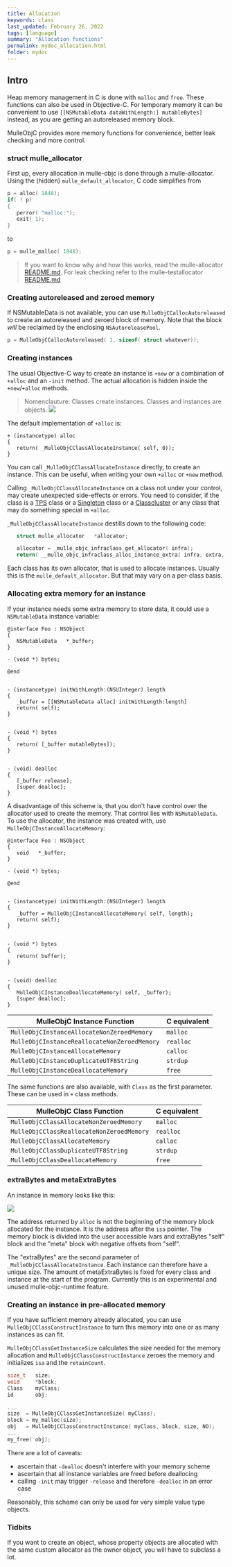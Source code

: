 ```yaml
---
title: Allocation
keywords: class
last_updated: February 26, 2022
tags: [language]
summary: "Allocation functions"
permalink: mydoc_allocation.html
folder: mydoc
---
```


## Intro

Heap memory management in C is done with `malloc` and `free`. These functions
can also be used in Objective-C. For temporary memory it can be convenient to
use  `[[NSMutableData dataWithLength:] mutableBytes]` instead, as you are
getting an autoreleased memory block.

MulleObjC provides more memory functions for convenience, better leak checking
and more control.


### struct mulle_allocator

First up, every allocation in mulle-objc is done through a mulle-allocator.
Using the (hidden) `mulle_default_allocator`, C code simplifies from

``` c
p = alloc( 1848);
if( ! p)
{
   perror( "malloc:");
   exit( 1);
}
```

to

``` c
p = mulle_malloc( 1848);
```

> If you want to know why and how this works, read the mulle-allocator [README.md](//github.com/mulle-c/mulle-allocator/blob/release/README.md). For leak checking refer to the
> mulle-testallocator [README.md](//github.com/mulle-core/mulle-testallocator/blob/release/README.md)


### Creating autoreleased and zeroed memory

If NSMutableData is not available, you can use `MulleObjCCallocAutoreleased`
to create an autoreleased and zeroed block of memory. Note that the block
_will_ be reclaimed by the enclosing `NSAutoreleasePool`.

``` c
p = MulleObjCCallocAutoreleased( 1, sizeof( struct whatever));
```


### Creating instances

The usual Objective-C way to create an instance is `+new` or a combination of
`+alloc` and an `-init` method. The actual allocation is hidden inside the
`+new`/`+alloc` methods.

> Nomenclauture: Classes create instances. Classes and instances are objects.
> ![](images/object-class-instance.svg)

The default implementation of `+alloc` is:

``` objc
+ (instancetype) alloc
{
   return( _MulleObjCClassAllocateInstance( self, 0));
}
```


You can call `_MulleObjCClassAllocateInstance` directly, to create an instance.
This can be useful, when writing your own `+alloc` or `+new` method.

Calling `_MulleObjCClassAllocateInstance` on a class not under your control,
may create unexpected side-effects or errors. You need to consider, if the
class is a [TPS](mydoc_tps.html) class or a [Singleton](mydoc_singleton.html)
class or a [Classcluster](mydoc_classcluster.html) or any class that may do
something special in `+alloc`.


`_MulleObjCClassAllocateInstance` destills down to the following code:

``` c
   struct mulle_allocator   *allocator;

   allocator = _mulle_objc_infraclass_get_allocator( infra);
   return( __mulle_objc_infraclass_alloc_instance_extra( infra, extra, allocator));
```

Each class has its own allocator, that is used to allocate instances. Usually
this is the `mulle_default_allocator`. But that may vary on a per-class
basis.


### Allocating extra memory for an instance

If your instance needs some extra memory to store data, it could use
a `NSMutableData` instance variable:

``` objc
@interface Foo : NSObject
{
   NSMutableData   *_buffer;
}

- (void *) bytes;

@end


- (instancetype) initWithLength:(NSUInteger) length
{
   _buffer = [[NSMutableData alloc] initWithLength:length]
   return( self);
}


- (void *) bytes
{
   return( [_buffer mutableBytes]);
}


- (void) dealloc
{
   [_buffer release];
   [super dealloc];
}
```

A disadvantage of this scheme is, that you don't have control over the
allocator used to create the memory. That control lies with `NSMutableData`.
To use the allocator, the instance was created with, use
`MulleObjCInstanceAllocateMemory`:


``` objc
@interface Foo : NSObject
{
   void   *_buffer;
}

- (void *) bytes;

@end


- (instancetype) initWithLength:(NSUInteger) length
{
   _buffer = MulleObjCInstanceAllocateMemory( self, length);
   return( self);
}


- (void *) bytes
{
   return( buffer);
}


- (void) dealloc
{
   MulleObjCInstanceDeallocateMemory( self, _buffer);
   [super dealloc];
}
```


| MulleObjC Instance Function                  | C equivalent |
|----------------------------------------------|--------------|
| `MulleObjCInstanceAllocateNonZeroedMemory`   | `malloc`     |
| `MulleObjCInstanceReallocateNonZeroedMemory` | `realloc`    |
| `MulleObjCInstanceAllocateMemory`            | `calloc`     |
| `MulleObjCInstanceDuplicateUTF8String`       | `strdup`     |
| `MulleObjCInstanceDeallocateMemory`          | `free`       |


The same functions are also available, with `Class` as the first parameter.
These can be used in `+` class methods.


| MulleObjC Class Function                  | C equivalent |
|-------------------------------------------|--------------|
| `MulleObjCClassAllocateNonZeroedMemory`   | `malloc`     |
| `MulleObjCClassReallocateNonZeroedMemory` | `realloc`    |
| `MulleObjCClassAllocateMemory`            | `calloc`     |
| `MulleObjCClassDuplicateUTF8String`       | `strdup`     |
| `MulleObjCClassDeallocateMemory`          | `free`       |


### extraBytes and metaExtraBytes

An instance in memory looks like this:

![](images/object-layout.svg)

The address returned by `alloc` is not the beginning of the memory block
allocated for the instance. It is the address after the `isa` pointer.
The memory block is divided into the user accessible ivars and extraBytes
"self" block and the "meta" block with negative offsets from "self".

The "extraBytes" are the second parameter of  `_MulleObjCClassAllocateInstance`.
Each instance can therefore have a unique size. The amount of metaExtraBytes
is fixed for every class and instance at the start of the program. Currently
this is an experimental and unused mulle-objc-runtime feature.


### Creating an instance in pre-allocated memory

If you have sufficient memory already allocated, you can use
`MulleObjCClassConstructInstance` to turn this memory into one or as
many instances as can fit.


`MulleObjCClassGetInstanceSize` calculates the size needed for the memory
allocation and `MulleObjCClassConstructInstance` zeroes the memory and
initializes `isa` and the `retainCount`.


``` c
size_t   size;
void     *block;
Class    myClass;
id       obj;

...
size  = MulleObjCClassGetInstanceSize( myClass);
block = my_malloc(size);
obj   = MulleObjCClassConstructInstance( myClass, block, size, NO);
...
my_free( obj);
```

There are a lot of caveats:

* ascertain that `-dealloc` doesn't interfere with your memory scheme
* ascertain that all instance variables are freed before deallocing
* calling `-init` may trigger `-release`  and therefore `-dealloc` in an error case


Reasonably, this scheme can only be used for very simple value type objects.


### Tidbits

If you want to create an object, whose property objects are allocated with the
same custom allocator as the owner object, you will have to subclass a lot.
